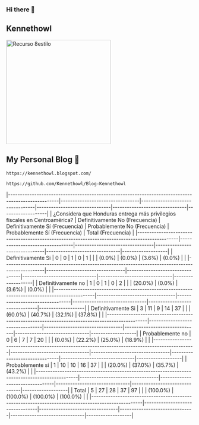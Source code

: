 ### Hi there 👋

<!--
**Kennethowl/kennethowl** is a ✨ _special_ ✨ repository because its `README.md` (this file) appears on your GitHub profile.

Here are some ideas to get you started:

- 🔭 I’m currently working on ...
- 🌱 I’m currently learning ...
- 👯 I’m looking to collaborate on ...
- 🤔 I’m looking for help with ...
- 💬 Ask me about ...
- 📫 How to reach me: ...
- 😄 Pronouns: ...
- ⚡ Fun fact: ...
-->

## Kennethowl

<img width="281" alt="Recurso 8estilo" src="https://user-images.githubusercontent.com/71115590/175790996-d0864f1c-c610-4ef4-8a09-ccf826798a56.png">

## My Personal Blog 💬

```
https://kennethowl.blogspot.com/
```

```
https://github.com/Kennethowl/Blog-Kennethowl
```

|---------------------------------------------------------------------------------------------------|---------------------------------|---------------------------------|-------------------------------|-------------------------------|-------------------|
| ¿Considera que Honduras entrega más privilegios fiscales en Centroamérica? | Definitivamente No (Frecuencia) | Definitivamente Sí (Frecuencia) | Probablemente No (Frecuencia) | Probablemente Sí (Frecuencia) | Total (Frecuencia) |
|-----------------------------------------------------------------------------------------------|---------------------------------|---------------------------------|-------------------------------|-------------------------------|-------------------|
| Definitivamente Si                                                                            | 0                               | 0                               | 1                             | 0                             | 1                 |
|                                                                                               | (0.0%)                          | (0.0%)                          | (3.6%)                        | (0.0%)                        |                   |
|-----------------------------------------------------------------------------------------------|---------------------------------|---------------------------------|-------------------------------|-------------------------------|-------------------|
| Definitivamente no                                                                            | 1                               | 0                               | 1                             | 0                             | 2                 |
|                                                                                               | (20.0%)                         | (0.0%)                          | (3.6%)                        | (0.0%)                        |                   |
|-----------------------------------------------------------------------------------------------|---------------------------------|---------------------------------|-------------------------------|-------------------------------|-------------------|
| Definitivamente Si                                                                            | 3                               | 11                              | 9                             | 14                            | 37                |
|                                                                                               | (60.0%)                         | (40.7%)                         | (32.1%)                       | (37.8%)                       |                   |
|-----------------------------------------------------------------------------------------------|---------------------------------|---------------------------------|-------------------------------|-------------------------------|-------------------|
| Probablemente no                                                                             | 0                               | 6                               | 7                             | 7                             | 20                |
|                                                                                               | (0.0%)                          | (22.2%)                         | (25.0%)                       | (18.9%)                       |                   |
|-----------------------------------------------------------------------------------------------|---------------------------------|---------------------------------|-------------------------------|-------------------------------|-------------------|
| Probablemente si                                                                             | 1                               | 10                              | 10                            | 16                            | 37                |
|                                                                                               | (20.0%)                         | (37.0%)                         | (35.7%)                       | (43.2%)                       |                   |
|-----------------------------------------------------------------------------------------------|---------------------------------|---------------------------------|-------------------------------|-------------------------------|-------------------|
| Total                                                                                         | 5                               | 27                              | 28                            | 37                            | 97                |
|                                                                                               | (100.0%)                        | (100.0%)                        | (100.0%)                      | (100.0%)                      |                   |
|---------------------------------------------------------------------------------------------------|---------------------------------|---------------------------------|-------------------------------|-------------------------------|-------------------|







